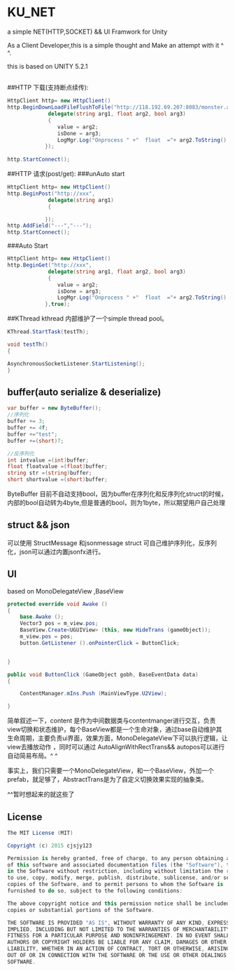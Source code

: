 # KU_NET
a simple NET(HTTP,SOCKET) &amp;&amp; UI Framwork for Unity

As a Client Developer,this is a simple thought and Make an attempt with it ^ ^.

this is based on UNITY 5.2.1 

##

##HTTP 下载(支持断点续传):

```csharp
HttpClient http= new HttpClient()
http.BeginDownLoadFileFlushToFile("http://118.192.69.207:8083/monster.apk",Application.persistentDataPath+"/mons.apk",
			 delegate(string arg1, float arg2, bool arg3)
			 {
				value = arg2;
				isDone = arg3;
				LogMgr.Log("Onprocess " +"  float  ="+ arg2.ToString()  +" isDone "+ arg3.ToString());
			});
			
http.StartConnect();
```
##HTTP 请求(post/get):
###unAuto start

```csharp
HttpClient http= new HttpClient()
http.BeginPost("http://xxx",
			 delegate(string arg1)
			 {

			});
http.AddField("---","---");		
http.StartConnect();
```

###Auto Start

```csharp
HttpClient http= new HttpClient()
http.BeginGet("http://xxx",
			 delegate(string arg1, float arg2, bool arg3)
			 {
				value = arg2;
				isDone = arg3;
				LogMgr.Log("Onprocess " +"  float  ="+ arg2.ToString()  +" isDone "+ arg3.ToString());
			},true);
```

##KThread
kthread 内部维护了一个simple thread pool。

```csharp
KThread.StartTask(testTh);

void testTh()
{

AsynchronousSocketListener.StartListening();
}
```

## buffer(auto serialize & deserialize)

```csharp
var buffer = new ByteBuffer();
//序列化
buffer += 3;
buffer += 4f;
buffer +="test";
buffer +=(short)7;

//反序列化
int intvalue =(int)buffer;
float floatvalue =(float)buffer;
string str =(string)buffer;
short shortvalue =(short)buffer;
```

ByteBuffer 目前不自动支持bool，因为buffer在序列化和反序列化struct的时候，内部的bool自动转为4byte,但是普通的bool，则为1byte，所以期望用户自己处理

## struct  && json 

可以使用 StructMessage  和jsonmessage
struct 可自己维护序列化，反序列化，json可以通过内置jsonfx进行。


## UI
based on MonoDelegateView ,BaseView
```csharp
protected override void Awake ()
{
	base.Awake ();
	Vector3 pos = m_view.pos;
	BaseView.Create<UGUIView> (this, new HideTrans (gameObject));
	m_view.pos = pos; 
	button.GetListener ().onPointerClick = ButtonClick;


}

public void ButtonClick (GameObject gobh, BaseEventData data)
{

	ContentManager.mIns.Push (MainViewType.U2View);

}
```

简单叙述一下，content 是作为中间数据类与contentmanger进行交互，负责view切换和状态维护，每个BaseView都是一个生命对象，通过base自动维护其生命周期，主要负责ui界面，效果方面，MonoDelegateView下可以执行逻辑，让view去播放动作
，同时可以通过 AutoAlignWithRectTrans&& autopos可以进行自动简易布局。^ ^

事实上，我们只需要一个MonoDelegateView，和一个BaseView，外加一个prefab，就足够了，AbstractTrans是为了自定义切换效果实现的抽象类。

^^暂时想起来的就这些了

## License
```csharp
The MIT License (MIT)

Copyright (c) 2015 cjsjy123

Permission is hereby granted, free of charge, to any person obtaining a copy
of this software and associated documentation files (the "Software"), to deal
in the Software without restriction, including without limitation the rights
to use, copy, modify, merge, publish, distribute, sublicense, and/or sell
copies of the Software, and to permit persons to whom the Software is
furnished to do so, subject to the following conditions:

The above copyright notice and this permission notice shall be included in all
copies or substantial portions of the Software.

THE SOFTWARE IS PROVIDED "AS IS", WITHOUT WARRANTY OF ANY KIND, EXPRESS OR
IMPLIED, INCLUDING BUT NOT LIMITED TO THE WARRANTIES OF MERCHANTABILITY,
FITNESS FOR A PARTICULAR PURPOSE AND NONINFRINGEMENT. IN NO EVENT SHALL THE
AUTHORS OR COPYRIGHT HOLDERS BE LIABLE FOR ANY CLAIM, DAMAGES OR OTHER
LIABILITY, WHETHER IN AN ACTION OF CONTRACT, TORT OR OTHERWISE, ARISING FROM,
OUT OF OR IN CONNECTION WITH THE SOFTWARE OR THE USE OR OTHER DEALINGS IN THE
SOFTWARE.



